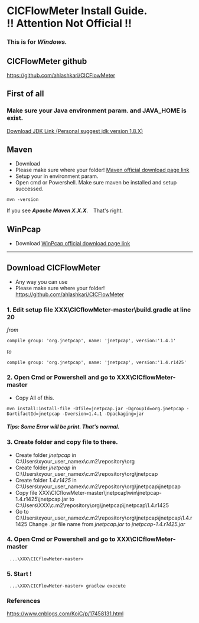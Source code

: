 # CICFlowMeter Install Guide. <br> !! Attention Not Official !!

### This is for ***Windows.***


## CICFlowMeter github
https://github.com/ahlashkari/CICFlowMeter


## First of all
### Make sure your Java environment param. and JAVA_HOME is exist.
[Download JDK Link (Personal suggest jdk version 1.8.X)](https://www.oracle.com/tw/java/technologies/javase/javase8-archive-downloads.html)


## Maven
* Download
* Please make sure where your folder! 
[Maven official download page link](https://maven.apache.org/download.cgi)
* Setup your in environment param.
* Open cmd or Powershell. Make sure maven be installed and setup successed. 
```
mvn -version
```
 If you see ***Apache Maven X.X.X***. &ensp; That's right.

## WinPcap
* Download 
[WinPcap official download page link](https://www.winpcap.org/install/)

---

## Download CICFlowMeter
* Any way you can use
* Please make sure where your folder! 
https://github.com/ahlashkari/CICFlowMeter

### 1. Edit setup file XXX\CICflowMeter-master\build.gradle at line 20
_from_
```
compile group: 'org.jnetpcap', name: 'jnetpcap', version:'1.4.1'
```
_to_

```
compile group: 'org.jnetpcap', name: 'jnetpcap', version:'1.4.r1425'
```
### 2. Open Cmd or Powershell and go to XXX\CICflowMeter-master
* Copy All of this.

```
mvn install:install-file -Dfile=jnetpcap.jar -DgroupId=org.jnetpcap -DartifactId=jnetpcap -Dversion=1.4.1 -Dpackaging=jar
```
#### ___Tips: Some Error will be print. That's normal.___

### 3. Create folder and copy file to there.
* Create folder *jnetpcap* in C:\Users\xyour_user_namex\c\.m2\repository\org
* Create folder *jnetpcap* in C:\Users\xyour_user_namex\c\.m2\repository\org\jnetpcap
* Create folder *1.4.r1425* in C:\Users\xyour_user_namex\c\.m2\repository\org\jnetpcap\jnetpcap
* Copy file XXX\CICflowMeter-master\jnetpcap\win\jnetpcap-1.4.r1425\jnetpcap.jar to C:\Users\XXX\c\.m2\repository\org\jnetpcap\jnetpcap\1.4.r1425
* Go to C:\Users\xyour_user_namex\c\.m2\repository\org\jnetpcap\jnetpcap\1.4.r1425 Change .jar file name from _jnetpcap.jar_ to _jnetpcap-1.4.r1425.jar_

### 4. Open Cmd or Powershell and go to XXX\CICflowMeter-master
```
 ...\XXX\CICflowMeter-master>
```
### 5. Start !
```
 ...\XXX\CICFlowMeter-master> gradlew execute
```



### References
https://www.cnblogs.com/KoiC/p/17458131.html
